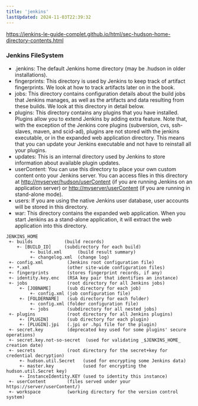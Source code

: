 ```yaml
---
title: 'jenkins'
lastUpdated: 2024-11-03T22:39:32
---
```

<https://jenkins-le-guide-complet.github.io/html/sec-hudson-home-directory-contents.html>

### Jenkins FileSystem

- .jenkins:  The default Jenkins home directory (may be .hudson in older installations).
- fingerprints:  This directory is used by Jenkins to keep track of artifact fingerprints. We look at how to track artifacts later on in the book.
- jobs:  This directory contains configuration details about the build jobs that Jenkins manages, as well as the artifacts and data resulting from these builds. We look at this directory in detail below.
- plugins:  This directory contains any plugins that you have installed. Plugins allow you to extend Jenkins by adding extra feature. Note that, with the exception of the Jenkins core plugins (subversion, cvs, ssh-slaves, maven, and scid-ad), plugins are not stored with the jenkins executable, or in the expanded web application directory. This means that you can update your Jenkins executable and not have to reinstall all your plugins.
- updates:  This is an internal directory used by Jenkins to store information about available plugin updates.
- userContent:  You can use this directory to place your own custom content onto your Jenkins server. You can access files in this directory at <http://myserver/hudson/userContent> (if you are running Jenkins on an application server) or <http://myserver/userContent> (if you are running in stand-alone mode).
- users:  If you are using the native Jenkins user database, user accounts will be stored in this directory.
- war:  This directory contains the expanded web application. When you start Jenkins as a stand-alone application, it will extract the web application into this directory.

```
JENKINS_HOME
 +- builds            (build records)
    +- [BUILD_ID]     (subdirectory for each build)
         +- build.xml      (build result summary)
         +- changelog.xml  (change log)
 +- config.xml         (Jenkins root configuration file)
 +- *.xml              (other site-wide configuration files)
 +- fingerprints       (stores fingerprint records, if any)
 +- identity.key.enc   (RSA key pair that identifies an instance)
 +- jobs               (root directory for all Jenkins jobs)
     +- [JOBNAME]      (sub directory for each job)
         +- config.xml (job configuration file)
     +- [FOLDERNAME]   (sub directory for each folder)
         +- config.xml (folder configuration file)
         +- jobs       (subdirectory for all nested jobs)
 +- plugins            (root directory for all Jenkins plugins)
     +- [PLUGIN]       (sub directory for each plugin)
     +- [PLUGIN].jpi   (.jpi or .hpi file for the plugin)
 +- secret.key         (deprecated key used for some plugins' secure operations)
 +- secret.key.not-so-secret  (used for validating _$JENKINS_HOME_ creation date)
 +- secrets            (root directory for the secret+key for credential decryption)
     +- hudson.util.Secret   (used for encrypting some Jenkins data)
     +- master.key           (used for encrypting the hudson.util.Secret key)
     +- InstanceIdentity.KEY (used to identity this instance)
 +- userContent        (files served under your https://server/userContent/)
 +- workspace          (working directory for the version control system)
```
